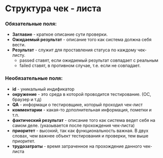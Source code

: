 # Структура чек - листа
### Обязательные поля:
- **Заглавие** - краткое описание сути проверки.
- **Ожидаемый результат** - описание того как система должна себя вести.
- **Результат** - служит для проставления статуса по каждому чек-листу.
  - passed ставят, если ожидаемый результат совпадает с реальным
  - failed ставят, в противном случае, т.е. если не совпадает.
### Необязательные поля:
- **id** - уникальный индификатор
- **окружение** - это среда в которой проводится тестирование. (ОС, браузер и т.д)
- **QA** - информаци о тестировщике, который проходил чек-лист
- **комментарии** - какая-то дополнительная информация, пометки и т.п.
- **фактический результат** - описание того как система ведет себя на самом деле. (указывается после прохождения чек-листа)
- **приоритет** - высокий, так как функциональность важная. В двух словах, чем важнее объект тестирования и проверки, тем выше приоритет.
- **трудозатраты** - время затраченное на прохождение данного чек-листа
